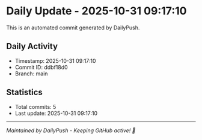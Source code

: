 # Daily Update - 2025-10-31 09:17:10

This is an automated commit generated by DailyPush.

## Daily Activity
- Timestamp: 2025-10-31 09:17:10
- Commit ID: ddbf18d0
- Branch: main

## Statistics
- Total commits: 5
- Last update: 2025-10-31 09:17:10

---
*Maintained by DailyPush - Keeping GitHub active! 🚀*
